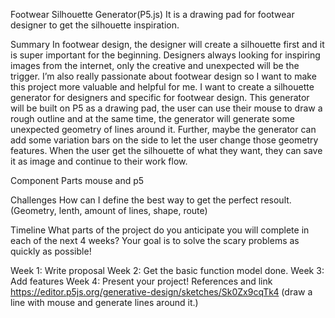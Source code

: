Footwear Silhouette Generator(P5.js)
It is a drawing pad for footwear designer to get the silhouette inspiration.

Summary
In footwear design, the designer will create a silhouette first and it is super important for the beginning. Designers always looking for inspiring images from the internet, only the creative and unexpected will be the trigger. I’m also really passionate about footwear design so I want to make this project more valuable and helpful for me. 
I want to create a silhouette generator for designers and specific for footwear design. This generator will be built on P5 as a drawing pad, the user can use their mouse to draw a rough outline and at the same time, the generator will generate some unexpected geometry of lines around it. 
Further, maybe the generator can add some variation bars on the side to let the user change those geometry features.
When the user get the silhouette of what they want, they can save it as image and continue to their work flow.

Component Parts
mouse and p5


Challenges
How can I define the best way to get the perfect resoult. (Geometry, lenth, amount of lines, shape, route)

Timeline
What parts of the project do you anticipate you will complete in each of the next 4 weeks? Your goal is to solve the scary problems as quickly as possible!

Week 1: Write proposal
Week 2: Get the basic function model done.
Week 3: Add features
Week 4: Present your project!
References and link
https://editor.p5js.org/generative-design/sketches/Sk0Zx9cqTk4 (draw a line with mouse and generate lines around it.)
